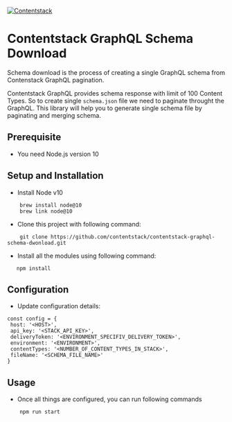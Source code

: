 [![Contentstack](https://www.contentstack.com/docs/static/images/contentstack.png)](https://www.contentstack.com/)

# Contentstack GraphQL Schema Download
Schema download is the process of creating a single GraphQL schema from Contenstack GraphQL pagination.

Contentstack GraphQL provides schema response with limit of 100 Content Types. So to create single ```schema.json``` file we need to paginate throught the GraphQL. This library will help you to generate single schema file by paginating and merging schema.

## Prerequisite
 - You need Node.js version 10

## Setup and Installation
 - Install Node v10
```
    brew install node@10
    brew link node@10
```
 - Clone this project with following command:
```
    git clone https://github.com/contentstack/contentstack-graphql-schema-dwonload.git
```
 - Install all the modules using following command:
 ```
    npm install
 ```

## Configuration
 - Update configuration details:
 ```
const config = {
  host: '<HOST>',
  api_key: '<STACK_API_KEY>',
  deliveryToken: '<ENVIRONMENT_SPECIFIV_DELIVERY_TOKEN>',
  environment: '<ENVIRONMENT>',
  contentTypes: '<NUMBER_OF_CONTENT_TYPES_IN_STACK>',
  fileName: '<SCHEMA_FILE_NAME>'
}
 ```
## Usage
 - Once all things are configured, you can run following commands
```
    npm run start
```
